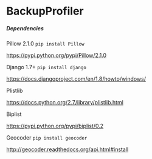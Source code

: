 BackupProfiler
=======

##### Dependencies

Pillow 2.1.0  `pip install Pillow`

https://pypi.python.org/pypi/Pillow/2.1.0

Django 1.7+ `pip install django`

https://docs.djangoproject.com/en/1.8/howto/windows/

Plistlib 

https://docs.python.org/2.7/library/plistlib.html

Biplist 

https://pypi.python.org/pypi/biplist/0.2

Geocoder `pip install geocoder`

http://geocoder.readthedocs.org/api.html#install
    
